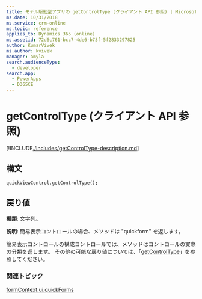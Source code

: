 ```yaml
---
title: モデル駆動型アプリの getControlType (クライアント API 参照) | Microsoft Docs
ms.date: 10/31/2018
ms.service: crm-online
ms.topic: reference
applies_to: Dynamics 365 (online)
ms.assetid: 72d6c761-bcc7-4de6-b73f-5f2833297825
author: KumarVivek
ms.author: kvivek
manager: amyla
search.audienceType:
  - developer
search.app:
  - PowerApps
  - D365CE
---
```

# <a name="getcontroltype-client-api-reference"></a>getControlType (クライアント API 参照)



[!INCLUDE[./includes/getControlType-description.md](./includes/getControlType-description.md)]

## <a name="syntax"></a>構文

`quickViewControl.getControlType();`

## <a name="return-value"></a>戻り値

**種類**: 文字列。

**説明**: 簡易表示コントロールの場合、メソッドは "quickform" を返します。 

簡易表示コントロールの構成コントロールでは、メソッドはコントロールの実際の分類を返します。 その他の可能な戻り値については、「[getControlType](../controls/getControlType.md)」を参照してください。

### <a name="related-topics"></a>関連トピック

[formContext.ui.quickForms](../formContext-ui-quickForms.md)